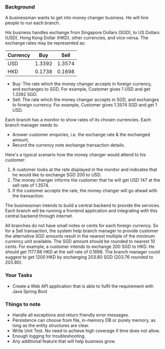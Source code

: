 ### Background

A businessman wants to get into money changer business. He will hire people to run each branch.

His business handles exchange from Singapore Dollars (SGD), to US Dollars (USD), Hong Kong Dollar (HKD), other currencies, and vice-versa. The exchange rates may be represented as:

|Currency|Buy|Sell|
|--|--|--|
|USD|1.3392|1.3574|
|HKD|0.1738|0.1698|

-   Buy: The rate which the money changer accepts in foreign currency, and exchanges to SGD. For example, Customer gives 1 USD and get 1.3392 SGD.
-   Sell: The rate which the money changer accepts in SGD, and exchanges to foreign currency. For example, Customer gives 1.3574 SGD and get 1 USD.

Each branch has a monitor to show rates of its chosen currencies. Each branch manager needs to:
- Answer customer enquiries, i.e. the exchange rate & the exchanged amount,
-  Record the currency note exchange transaction details.

Here's a typical scenario how the money changer would attend to his customer:
1.  A customer looks at the rate displayed in the monitor and indicates that he would like to exchange SGD 200 to USD.
2.  The money changer informs the customer that he will get USD 147 at the sell rate of  1.3574.
3.  If the customer accepts the rate, the money changer will go ahead with the transaction.  

The businessman intends to build a central backend to provide the services. Each branch will be running a frontend application and integrating with this central backend through internet.

All branches do not have small notes or cents for each foreign currency. So for a Sell transaction, the system help branch manager to provide customer the alternative SGD amounts result in the nearest multiple of the minimum currency unit available. The SGD amount should be rounded to nearest 10 cents. For example, a customer intends to exchange 200 SGD to HKD. He should get 1177.86 HKD at the sell rate of 0.1698. The branch manager could suggest to get 1200 HKD by exchanging 203.80 SGD (203.76 rounded to 203.80).

### Your Tasks
-   Create a Web API application that is able to fulfil the requirement with Java Spring Boot

### Things to note
-   Handle all exceptions and return friendly error messages.
-   Persistence can choose from file, in-memory DB or purely memory, as long as the entity structures are clear.
-   Write Unit Test. No need to achieve high coverage if time does not allow.
-   Enough logging for troubleshooting.
-   Any additional feature that will help business grow.